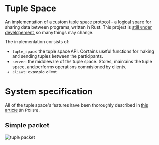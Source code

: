 # Tuple Space
An implementation of a custom tuple space protocol - a logical space for sharing data between programs, written in Rust. This project is <u>still under developement</u>, so many things may change.

The implementation consists of:
- `tuple_space`: the tuple space API. Contains useful functions for making and sending tuples between the participants.
- `server`: the middleware of the tuple space. Stores, maintains the tuple space, and performs operations commisioned by clients.
- `client`: example client

# System specification
All of the tuple space's features have been thoroughly described in [this article](https://github.com/julianuziemblo/tuple-space/files/15044712/Julian_Uziemblo_Przestrzen_krotek_Linda_-_realizacja_projektu_Warszawa_2024.pdf) (in Polish). 

## Simple packet
![tuple packet](https://github.com/julianuziemblo/tuple-space/assets/120249104/10361228-ab0d-4616-b290-83ac7aeadc10)
